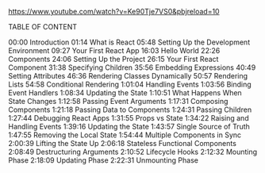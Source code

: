 https://www.youtube.com/watch?v=Ke90Tje7VS0&pbjreload=10

TABLE OF CONTENT

00:00 Introduction
01:14 What is React
05:48 Setting Up the Development Environment 
09:27 Your First React App
16:03 Hello World
22:26 Components
24:06 Setting Up the Project
26:15 Your First React Component
31:38 Specifying Children
35:56 Embedding Expressions
40:49 Setting Attributes
46:36 Rendering Classes Dynamically
50:57 Rendering Lists
54:58 Conditional Rendering
1:01:04 Handling Events
1:03:56 Binding Event Handlers
1:08:34 Updating the State
1:10:51 What Happens When State Changes 
1:12:58 Passing Event Arguments
1:17:31 Composing Components
1:21:18 Passing Data to Components
1:24:31 Passing Children
1:27:44 Debugging React Apps
1:31:55 Props vs State
1:34:22 Raising and Handling Events
1:39:16 Updating the State
1:43:57 Single Source of Truth
1:47:55 Removing the Local State
1:54:44 Multiple Components in Sync 
2:00:39 Lifting the State Up
2:06:18 Stateless Functional Components
2:08:49 Destructuring Arguments
2:10:52 Lifecycle Hooks
2:12:32 Mounting Phase 
2:18:09 Updating Phase 
2:22:31 Unmounting Phase
